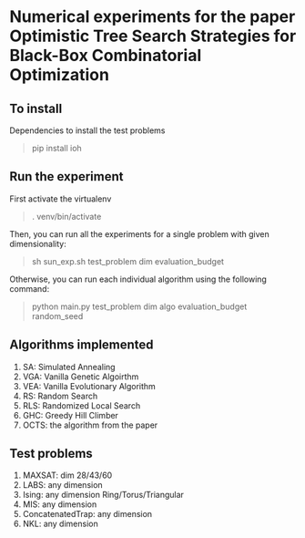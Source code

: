 # Numerical experiments for the paper Optimistic Tree Search Strategies for Black-Box Combinatorial Optimization



## To install

Dependencies to install the test problems

> pip install ioh


## Run the experiment

First activate the virtualenv

> . venv/bin/activate

Then, you can run all the experiments for a single problem with given dimensionality:

> sh sun_exp.sh test_problem dim evaluation_budget

Otherwise, you can run each individual algorithm using the following command:

> python main.py test_problem dim algo evaluation_budget random_seed


## Algorithms implemented

1. SA: Simulated Annealing
2. VGA: Vanilla Genetic Algoirthm
3. VEA: Vanilla Evolutionary Algorithm
4. RS: Random Search
5. RLS: Randomized Local Search
6. GHC: Greedy Hill Climber
7. OCTS: the algorithm from the paper

## Test problems

1. MAXSAT: dim 28/43/60
2. LABS: any dimension
3. Ising: any dimension Ring/Torus/Triangular
4. MIS: any dimension
5. ConcatenatedTrap: any dimension
6. NKL: any dimension
